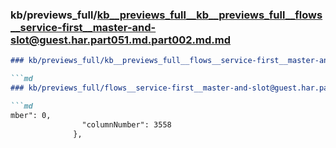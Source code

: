 ### kb/previews_full/kb__previews_full__kb__previews_full__flows__service-first__master-and-slot@guest.har.part051.md.part002.md.md

```md
### kb/previews_full/kb__previews_full__flows__service-first__master-and-slot@guest.har.part051.md.part002.md

```md
### kb/previews_full/flows__service-first__master-and-slot@guest.har.part051.md (part 002)

```md
mber": 0,
                "columnNumber": 3558
              },
      
```

```

```

```
